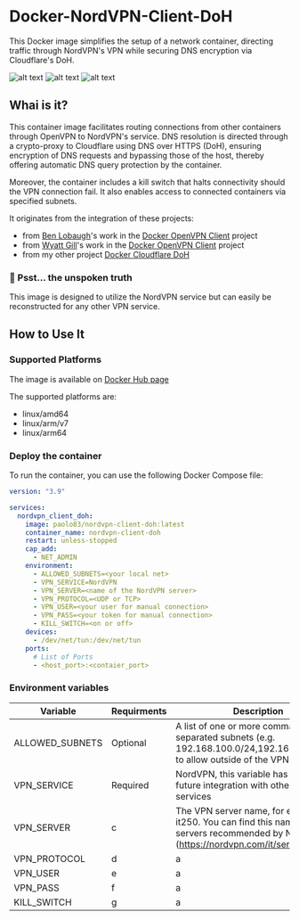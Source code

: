 # Docker-NordVPN-Client-DoH
This Docker image simplifies the setup of a network container, directing traffic through NordVPN's VPN while securing DNS encryption via Cloudflare's DoH.

![alt text](https://badgen.net/badge/release/v.1.0/green?) ![alt text](https://badgen.net/badge/platform/Docker/blue?) ![alt text](https://badgen.net/badge/license/MIT/yellow?)

## Whai is it?
This container image facilitates routing connections from other containers through OpenVPN to NordVPN's service. DNS resolution is directed through a crypto-proxy to Cloudflare using DNS over HTTPS (DoH), ensuring encryption of DNS requests and bypassing those of the host, thereby offering automatic DNS query protection by the container.

Moreover, the container includes a kill switch that halts connectivity should the VPN connection fail. It also enables access to connected containers via specified subnets.

It originates from the integration of these projects:
  * from [Ben Lobaugh](https://github.com/blobaugh)'s work in the [Docker OpenVPN Client](https://github.com/blobaugh/docker-openvpn-client.git) project
  * from [Wyatt Gill](https://github.com/wfg)'s work in the [Docker OpenVPN Client](https://github.com/wfg/docker-openvpn-client.git) project
  * from my other project [Docker Cloudflare DoH](https://github.com/paolo-hub/Docker-Cloudflare-DoH.git)

### 🙊 Psst... the unspoken truth
This image is designed to utilize the NordVPN service but can easily be reconstructed for any other VPN service.

## How to Use It

### Supported Platforms

The image is available on [Docker Hub page](https://hub.docker.com/repository/docker/paolo83/nordvpn-client-doh)

The supported platforms are:
  * linux/amd64
  * linux/arm/v7
  * linux/arm64

### Deploy the container
To run the container, you can use the following Docker Compose file:
```yaml
version: "3.9"

services:
  nordvpn_client_doh: 
    image: paolo83/nordvpn-client-doh:latest  
    container_name: nordvpn-client-doh
    restart: unless-stopped
    cap_add:
      - NET_ADMIN
    environment:
      - ALLOWED_SUBNETS=<your local net>
      - VPN_SERVICE=NordVPN
      - VPN_SERVER=<name of the NordVPN server>
      - VPN_PROTOCOL=<UDP or TCP>
      - VPN_USER=<your user for manual connection>
      - VPN_PASS=<your token for manual connection>
      - KILL_SWITCH=<on or off>
    devices:
      - /dev/net/tun:/dev/net/tun
    ports:
      # List of Ports
      - <host_port>:<contaier_port>
```
### Environment variables

|     Variable     |        Requirments       |  Description  |
| ---------------- | ------------------------ | ------------- |
| ALLOWED_SUBNETS  | Optional                 | A list of one or more comma-separated subnets (e.g. 192.168.100.0/24,192.168.150.0/24) to allow outside of the VPN tunnel. |
| VPN_SERVICE      | Required                 | NordVPN, this variable has been set for future integration with other VPN services                                         |
| VPN_SERVER       | c                        | The VPN server name, for example, is it250. You can find this name on servers recommended by NordVPN (https://nordvpn.com/it/servers/tools/)            |
| VPN_PROTOCOL     | d                        | a             |
| VPN_USER         | e                        | a             |
| VPN_PASS         | f                        | a             |
| KILL_SWITCH      | g                        | a             |



